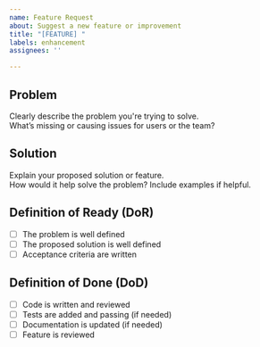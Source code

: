 ```yaml
---
name: Feature Request
about: Suggest a new feature or improvement
title: "[FEATURE] "
labels: enhancement
assignees: ''

---
```


## Problem

Clearly describe the problem you're trying to solve.  
What’s missing or causing issues for users or the team?

## Solution

Explain your proposed solution or feature.  
How would it help solve the problem? Include examples if helpful.

## Definition of Ready (DoR)
- [ ] The problem is well defined
- [ ] The proposed solution is well defined
- [ ] Acceptance criteria are written

## Definition of Done (DoD)
- [ ] Code is written and reviewed
- [ ] Tests are added and passing (if needed)
- [ ] Documentation is updated  (if needed)
- [ ] Feature is reviewed
